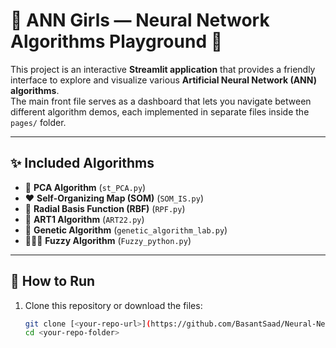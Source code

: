 # 🫧 ANN Girls — Neural Network Algorithms Playground 🫧

This project is an interactive **Streamlit application** that provides a friendly interface to explore and visualize various **Artificial Neural Network (ANN) algorithms**.  
The main front file serves as a dashboard that lets you navigate between different algorithm demos, each implemented in separate files inside the `pages/` folder.

---

## ✨ Included Algorithms
- 🩵 **PCA Algorithm** (`st_PCA.py`)  
- ♥️ **Self-Organizing Map (SOM)** (`SOM_IS.py`)  
- 💖 **Radial Basis Function (RBF)** (`RPF.py`)  
- 🩶 **ART1 Algorithm** (`ART22.py`)  
- 🌸 **Genetic Algorithm** (`genetic_algorithm_lab.py`)  
- 👩‍🎓✨ **Fuzzy Algorithm** (`Fuzzy_python.py`)  

---

## 🚀 How to Run

1. Clone this repository or download the files:
   ```bash
   git clone [<your-repo-url>](https://github.com/BasantSaad/Neural-Network-algorithms/blob/518ca11a1fcab5f920d9ca44c921f05e6de253fe/First_streamlit_UI.py)
   cd <your-repo-folder>
